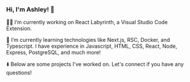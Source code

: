 ### Hi, I'm Ashley! 👋

👩‍💻 I’m currently working on React Labyrinth, a Visual Studio Code Extension.

🌱 I’m currently learning technologies like Next.js, RSC, Docker, and Typescript. I have experience in Javascript, HTML, CSS, React, Node, Express, PostgreSQL, and much more!

⬇️ Below are some projects I've worked on. Let's connect if you have any questions!
